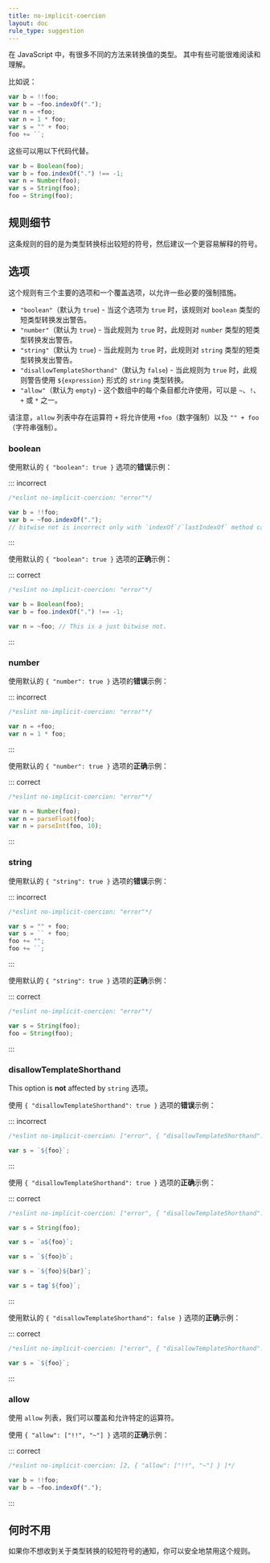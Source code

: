 ```yaml
---
title: no-implicit-coercion
layout: doc
rule_type: suggestion
---
```


在 JavaScript 中，有很多不同的方法来转换值的类型。
其中有些可能很难阅读和理解。

比如说：

```js
var b = !!foo;
var b = ~foo.indexOf(".");
var n = +foo;
var n = 1 * foo;
var s = "" + foo;
foo += ``;
```

这些可以用以下代码代替。

```js
var b = Boolean(foo);
var b = foo.indexOf(".") !== -1;
var n = Number(foo);
var s = String(foo);
foo = String(foo);
```

## 规则细节

这条规则的目的是为类型转换标出较短的符号，然后建议一个更容易解释的符号。

## 选项

这个规则有三个主要的选项和一个覆盖选项，以允许一些必要的强制措施。

* `"boolean"`（默认为 `true`) - 当这个选项为 `true` 时，该规则对 `boolean` 类型的短类型转换发出警告。
* `"number"`（默认为 `true`) - 当此规则为 `true` 时，此规则对 `number` 类型的短类型转换发出警告。
* `"string"`（默认为 `true`) - 当此规则为 `true` 时，此规则对 `string` 类型的短类型转换发出警告。
* `"disallowTemplateShorthand"`（默认为 `false`) - 当此规则为 `true` 时，此规则警告使用 `${expression}` 形式的 `string` 类型转换。
* `"allow"`（默认为 `empty`) - 这个数组中的每个条目都允许使用，可以是 `~`、`!`、`+` 或 `*` 之一。

请注意，`allow` 列表中存在运算符 `+` 将允许使用 `+foo`（数字强制）以及 `"" + foo`（字符串强制）。

### boolean

使用默认的 `{ "boolean": true }` 选项的**错误**示例：

::: incorrect

```js
/*eslint no-implicit-coercion: "error"*/

var b = !!foo;
var b = ~foo.indexOf(".");
// bitwise not is incorrect only with `indexOf`/`lastIndexOf` method calling.
```

:::

使用默认的 `{ "boolean": true }` 选项的**正确**示例：

::: correct

```js
/*eslint no-implicit-coercion: "error"*/

var b = Boolean(foo);
var b = foo.indexOf(".") !== -1;

var n = ~foo; // This is a just bitwise not.
```

:::

### number

使用默认的 `{ "number": true }` 选项的**错误**示例：

::: incorrect

```js
/*eslint no-implicit-coercion: "error"*/

var n = +foo;
var n = 1 * foo;
```

:::

使用默认的 `{ "number": true }` 选项的**正确**示例：

::: correct

```js
/*eslint no-implicit-coercion: "error"*/

var n = Number(foo);
var n = parseFloat(foo);
var n = parseInt(foo, 10);
```

:::

### string

使用默认的 `{ "string": true }` 选项的**错误**示例：

::: incorrect

```js
/*eslint no-implicit-coercion: "error"*/

var s = "" + foo;
var s = `` + foo;
foo += "";
foo += ``;
```

:::

使用默认的 `{ "string": true }` 选项的**正确**示例：

::: correct

```js
/*eslint no-implicit-coercion: "error"*/

var s = String(foo);
foo = String(foo);
```

:::

### disallowTemplateShorthand

This option is **not** affected by `string` 选项。

使用 `{ "disallowTemplateShorthand": true }` 选项的**错误**示例：

::: incorrect

```js
/*eslint no-implicit-coercion: ["error", { "disallowTemplateShorthand": true }]*/

var s = `${foo}`;
```

:::

使用 `{ "disallowTemplateShorthand": true }` 选项的**正确**示例：

::: correct

```js
/*eslint no-implicit-coercion: ["error", { "disallowTemplateShorthand": true }]*/

var s = String(foo);

var s = `a${foo}`;

var s = `${foo}b`;

var s = `${foo}${bar}`;

var s = tag`${foo}`;
```

:::

使用默认的 `{ "disallowTemplateShorthand": false }` 选项的**正确**示例：

::: correct

```js
/*eslint no-implicit-coercion: ["error", { "disallowTemplateShorthand": false }]*/

var s = `${foo}`;
```

:::

### allow

使用 `allow` 列表，我们可以覆盖和允许特定的运算符。

使用 `{ "allow": ["!!", "~"] }` 选项的**正确**示例：

::: correct

```js
/*eslint no-implicit-coercion: [2, { "allow": ["!!", "~"] } ]*/

var b = !!foo;
var b = ~foo.indexOf(".");
```

:::

## 何时不用

如果你不想收到关于类型转换的较短符号的通知，你可以安全地禁用这个规则。
